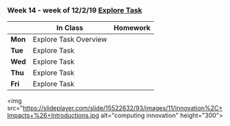 ### Week 14 - week of 12/2/19 [Explore Task](/ap/units/pt/explore)

  |       |In Class               |Homework   |
  |-------|---------              |---------  |
  |**Mon**|Explore Task Overview ||
  |**Tue**|Explore Task          ||
  |**Wed**|Explore Task          ||
  |**Thu**|Explore Task          ||
  |**Fri**|Explore Task          ||

<img src="https://slideplayer.com/slide/15522632/93/images/11/Innovation%2C+Impacts+%26+Introductions.jpg alt="computing innovation" height="300">